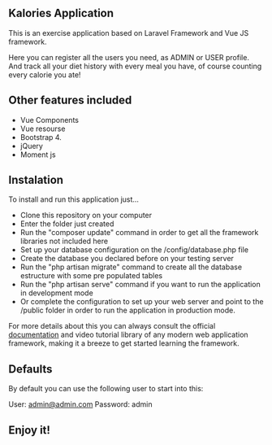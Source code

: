 
## Kalories Application 

This is an exercise application based on Laravel Framework and Vue JS framework. 

Here you can register all the users you need, as ADMIN or USER profile. And track all your diet history 
with every meal you have, of course counting every calorie you ate! 

## Other features included 

- Vue Components 
- Vue resourse 
- Bootstrap 4.
- jQuery
- Moment js 

## Instalation 

To install and run this application just... 

- Clone this repository on your computer 
- Enter the folder just created
- Run the "composer update" command in order to get all the framework libraries not included here
- Set up your database configuration on the /config/database.php file 
- Create the database you declared before on your testing server 
- Run the "php artisan migrate" command to create all the database estructure with some pre populated tables 
- Run the "php artisan serve" command if you want to run the application in development mode 
- Or complete the configuration to set up your web server and point to the /public folder in order to run the application in production mode. 

For more details about this you can always consult the official [documentation](https://laravel.com/docs) and video tutorial library of any modern web application framework, making it a breeze to get started learning the framework.

## Defaults 

By default you can use the following user to start into this: 

User: admin@admin.com 
Password: admin 

## Enjoy it! 